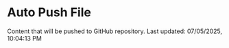 # Auto Push File

Content that will be pushed to GitHub repository.
Last updated: 07/05/2025, 10:04:13 PM
